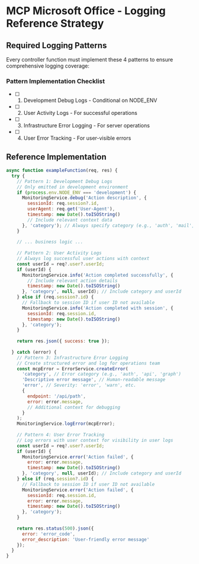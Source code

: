 # MCP Microsoft Office - Logging Reference Strategy

## Required Logging Patterns

Every controller function must implement these 4 patterns to ensure comprehensive logging coverage:

### Pattern Implementation Checklist

- [ ] 1. Development Debug Logs - Conditional on NODE_ENV
- [ ] 2. User Activity Logs - For successful operations
- [ ] 3. Infrastructure Error Logging - For server operations
- [ ] 4. User Error Tracking - For user-visible errors

## Reference Implementation

```javascript
async function exampleFunction(req, res) {
  try {
    // Pattern 1: Development Debug Logs
    // Only emitted in development environment
    if (process.env.NODE_ENV === 'development') {
      MonitoringService.debug('Action description', {
        sessionId: req.session?.id,
        userAgent: req.get('User-Agent'),
        timestamp: new Date().toISOString()
        // Include relevant context data
      }, 'category'); // Always specify category (e.g., 'auth', 'mail', etc.)
    }
    
    // ... business logic ...
    
    // Pattern 2: User Activity Logs
    // Always log successful user actions with context
    const userId = req?.user?.userId;
    if (userId) {
      MonitoringService.info('Action completed successfully', {
        // Include relevant action details
        timestamp: new Date().toISOString()
      }, 'category', null, userId); // Include category and userId
    } else if (req.session?.id) {
      // Fallback to session ID if user ID not available
      MonitoringService.info('Action completed with session', {
        sessionId: req.session.id,
        timestamp: new Date().toISOString()
      }, 'category');
    }
    
    return res.json({ success: true });
    
  } catch (error) {
    // Pattern 3: Infrastructure Error Logging
    // Create structured error and log for operations team
    const mcpError = ErrorService.createError(
      'category', // Error category (e.g., 'auth', 'api', 'graph')
      'Descriptive error message', // Human-readable message
      'error', // Severity: 'error', 'warn', etc.
      { 
        endpoint: '/api/path',
        error: error.message,
        // Additional context for debugging
      }
    );
    MonitoringService.logError(mcpError);
    
    // Pattern 4: User Error Tracking
    // Log errors with user context for visibility in user logs
    const userId = req?.user?.userId;
    if (userId) {
      MonitoringService.error('Action failed', {
        error: error.message,
        timestamp: new Date().toISOString()
      }, 'category', null, userId); // Include category and userId
    } else if (req.session?.id) {
      // Fallback to session ID if user ID not available
      MonitoringService.error('Action failed', {
        sessionId: req.session.id,
        error: error.message,
        timestamp: new Date().toISOString()
      }, 'category');
    }
    
    return res.status(500).json({
      error: 'error_code',
      error_description: 'User-friendly error message'
    });
  }
}
```